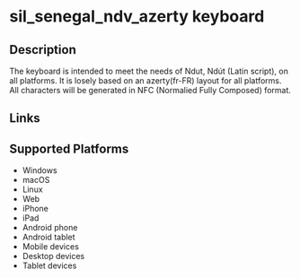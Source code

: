 sil_senegal_ndv_azerty keyboard
==============

Description
-----------
The keyboard is intended to meet the needs of Ndut, Ndút (Latin script), on all platforms.
It is losely based on an azerty(fr-FR) layout for all platforms.
All characters will be generated in NFC (Normalied Fully Composed) format.

Links
-----

Supported Platforms
-------------------
 * Windows
 * macOS
 * Linux
 * Web
 * iPhone
 * iPad
 * Android phone
 * Android tablet
 * Mobile devices
 * Desktop devices
 * Tablet devices

